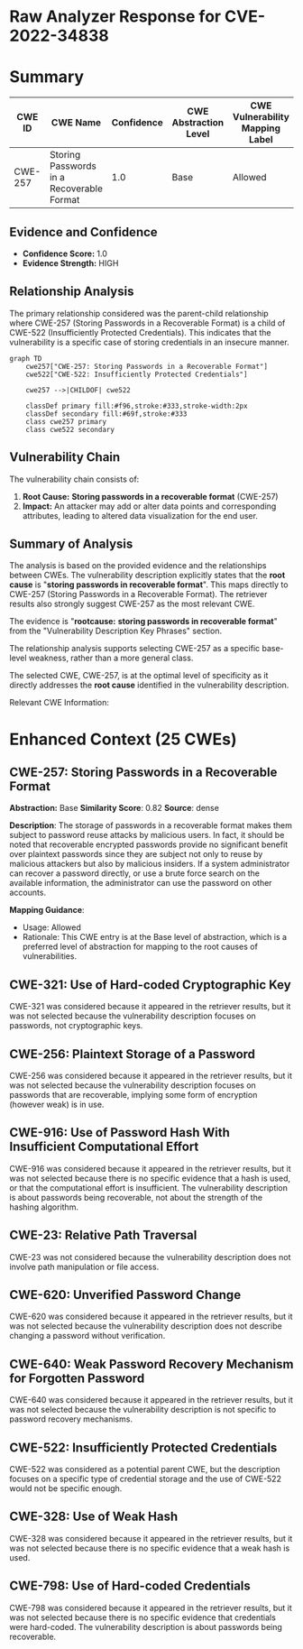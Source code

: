 # Raw Analyzer Response for CVE-2022-34838

# Summary
| CWE ID | CWE Name | Confidence | CWE Abstraction Level | CWE Vulnerability Mapping Label | CWE-Vulnerability Mapping Notes |
|---|---|---|---|---|---|
| CWE-257 | Storing Passwords in a Recoverable Format | 1.0 | Base | Allowed | Primary CWE |

## Evidence and Confidence

*   **Confidence Score:** 1.0
*   **Evidence Strength:** HIGH

## Relationship Analysis
The primary relationship considered was the parent-child relationship where CWE-257 (Storing Passwords in a Recoverable Format) is a child of CWE-522 (Insufficiently Protected Credentials). This indicates that the vulnerability is a specific case of storing credentials in an insecure manner.

```mermaid
graph TD
    cwe257["CWE-257: Storing Passwords in a Recoverable Format"]
    cwe522["CWE-522: Insufficiently Protected Credentials"]
    
    cwe257 -->|CHILDOF| cwe522
    
    classDef primary fill:#f96,stroke:#333,stroke-width:2px
    classDef secondary fill:#69f,stroke:#333
    class cwe257 primary
    class cwe522 secondary
```

## Vulnerability Chain
The vulnerability chain consists of:
1.  **Root Cause:** **Storing passwords in a recoverable format** (CWE-257)
2.  **Impact:** An attacker may add or alter data points and corresponding attributes, leading to altered data visualization for the end user.

## Summary of Analysis
The analysis is based on the provided evidence and the relationships between CWEs. The vulnerability description explicitly states that the **root cause** is "**storing passwords in recoverable format**". This maps directly to CWE-257 (Storing Passwords in a Recoverable Format). The retriever results also strongly suggest CWE-257 as the most relevant CWE.

The evidence is "**rootcause:** **storing passwords in recoverable format**" from the "Vulnerability Description Key Phrases" section.

The relationship analysis supports selecting CWE-257 as a specific base-level weakness, rather than a more general class.

The selected CWE, CWE-257, is at the optimal level of specificity as it directly addresses the **root cause** identified in the vulnerability description.

Relevant CWE Information:

# Enhanced Context (25 CWEs)

## CWE-257: Storing Passwords in a Recoverable Format
**Abstraction:** Base
**Similarity Score**: 0.82
**Source**: dense

**Description**:
The storage of passwords in a recoverable format makes them subject to password reuse attacks by malicious users. In fact, it should be noted that recoverable encrypted passwords provide no significant benefit over plaintext passwords since they are subject not only to reuse by malicious attackers but also by malicious insiders. If a system administrator can recover a password directly, or use a brute force search on the available information, the administrator can use the password on other accounts.

**Mapping Guidance**:
- Usage: Allowed
- Rationale: This CWE entry is at the Base level of abstraction, which is a preferred level of abstraction for mapping to the root causes of vulnerabilities.

## CWE-321: Use of Hard-coded Cryptographic Key
CWE-321 was considered because it appeared in the retriever results, but it was not selected because the vulnerability description focuses on passwords, not cryptographic keys.

## CWE-256: Plaintext Storage of a Password
CWE-256 was considered because it appeared in the retriever results, but it was not selected because the vulnerability description focuses on passwords that are recoverable, implying some form of encryption (however weak) is in use.

## CWE-916: Use of Password Hash With Insufficient Computational Effort
CWE-916 was considered because it appeared in the retriever results, but it was not selected because there is no specific evidence that a hash is used, or that the computational effort is insufficient. The vulnerability description is about passwords being recoverable, not about the strength of the hashing algorithm.

## CWE-23: Relative Path Traversal
CWE-23 was not considered because the vulnerability description does not involve path manipulation or file access.

## CWE-620: Unverified Password Change
CWE-620 was considered because it appeared in the retriever results, but it was not selected because the vulnerability description does not describe changing a password without verification.

## CWE-640: Weak Password Recovery Mechanism for Forgotten Password
CWE-640 was considered because it appeared in the retriever results, but it was not selected because the vulnerability description is not specific to password recovery mechanisms.

## CWE-522: Insufficiently Protected Credentials
CWE-522 was considered as a potential parent CWE, but the description focuses on a specific type of credential storage and the use of CWE-522 would not be specific enough.

## CWE-328: Use of Weak Hash
CWE-328 was considered because it appeared in the retriever results, but it was not selected because there is no specific evidence that a weak hash is used.

## CWE-798: Use of Hard-coded Credentials
CWE-798 was considered because it appeared in the retriever results, but it was not selected because there is no specific evidence that credentials were hard-coded. The vulnerability description is about passwords being recoverable.